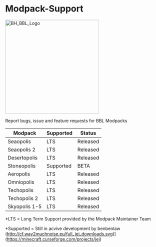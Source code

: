 # Modpack-Support
<img width="300" alt="BH_BBL_Logo" src="https://github.com/bbl-team/Modpack-Support/assets/42780877/ebd0c9df-533e-443c-ba8f-09d4d3e9672c">

Report bugs, issue and feature requests for BBL Modpacks

| Modpack | Supported | Status |
| --- | --- | --- |
| Seaopolis | LTS | Released | 
| Seaopolis 2 | LTS | Released | 
| Desertopolis | LTS | Released | 
| Stoneopolis | Supported | BETA | 
| Aeropolis | LTS | Released | 
| Omniopolis | LTS | Released | 
| Techopolis | LTS | Released | 
| Techopolis 2 | LTS | Released | 
| Skyopolis 1-5 | LTS | Released | 

*LTS = Long Term Support provided by the Modpack Maintainer Team 

*Supported = Still in acvive development by benbenlaw
(http://cf.way2muchnoise.eu/full_jei_downloads.svg)](https://minecraft.curseforge.com/projects/jei)
